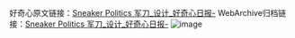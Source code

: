 好奇心原文链接：[Sneaker Politics 军刀_设计_好奇心日报-](https://www.qdaily.com/articles/7940.html)
WebArchive归档链接：[Sneaker Politics 军刀_设计_好奇心日报-](http://web.archive.org/web/20190623173145/https://www.qdaily.com/articles/7940.html)
![image](http://ww3.sinaimg.cn/large/007d5XDply1g3wk57zdg2j30u02vedy2)